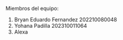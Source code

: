 Miembros del equipo:
1. Bryan Eduardo Fernandez 202210080048
2. Yohana Padilla 202310011064
3. Alexa
